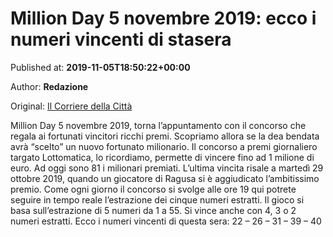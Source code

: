 
# Million Day 5 novembre 2019: ecco i numeri vincenti di stasera

Published at: **2019-11-05T18:50:22+00:00**

Author: **Redazione**

Original: [Il Corriere della Città](https://www.ilcorrieredellacitta.com/news/million-day-5-novembre-2019-ecco-i-numeri-vincenti-di-stasera.html)

Million Day 5 novembre 2019, torna l’appuntamento con il concorso che regala ai fortunati vincitori ricchi premi. Scopriamo allora se la dea bendata avrà “scelto” un nuovo fortunato milionario. Il concorso a premi giornaliero targato Lottomatica, lo ricordiamo, permette di vincere fino ad 1 milione di euro.
Ad oggi sono 81 i milionari premiati. L’ultima vincita risale a martedì 29 ottobre 2019, quando un giocatore di Ragusa si è aggiudicato l’ambitissimo premio.
Come ogni giorno il concorso si svolge alle ore 19 qui potrete seguire in tempo reale l’estrazione dei cinque numeri estratti. Il gioco si basa sull’estrazione di 5 numeri da 1 a 55. Si vince anche con 4, 3 o 2 numeri estratti.
Ecco i numeri vincenti di questa sera:
22 – 26 – 31 – 39 – 40 
 
